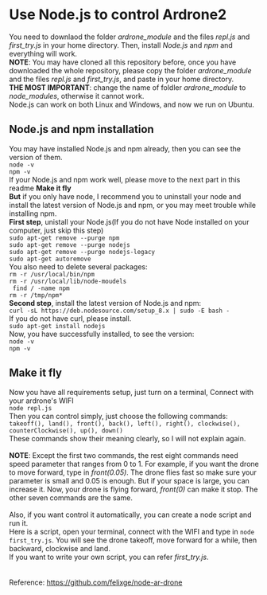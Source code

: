 Use Node.js to control Ardrone2
==================================
You need to downlaod the folder _ardrone_module_ and the files _repl.js_ and _first_try.js_ in your home directory. Then, install _Node.js_ and _npm_ and everything will work.
<br> **NOTE**: You may have cloned all this repository before, once you have downloaded the whole repository, please copy the folder _ardrone_module_ and the files _repl.js_ and _first_try.js_, and paste in your home directory. <br>**THE MOST IMPORTANT**: change the name of foldler _ardrone_module_ to _node_modules_, otherwise it cannot work.
<br> Node.js can work on both Linux and Windows, and now we run on Ubuntu.

Node.js and npm installation
----------
You may have installed Node.js and npm already, then you can see the version of them.
<br> `node -v`
<br> `npm -v`
<br> If your Node.js and npm work well, please move to the next part in this readme **Make it fly**
<br> **But**  if you only have node, I recommend you to uninstall your node and install the latest version of Node.js and npm, or you may meet trouble while installing npm.
<br> **First step**, unistall your Node.js(If you do not have Node installed on your computer, just skip this step)
<br>`sudo apt-get remove --purge npm`
<br> `sudo apt-get remove --purge nodejs`
<br>`sudo apt-get remove --purge nodejs-legacy`
<br> `sudo apt-get autoremove`
<br> You also need to delete several packages:
<br> `rm -r /usr/local/bin/npm`
<br> `rm -r /usr/local/lib/node-moudels`
<br> ` find / -name npm`
<br> `rm -r /tmp/npm*`
<br> **Second step**, install the latest version of Node.js and npm:
<br> `curl -sL https://deb.nodesource.com/setup_8.x | sudo -E bash -` 
<br> If you do not have curl, please install.
<br> `sudo apt-get install nodejs`
<br> Now, you have successfully installed, to see the version:
<br> `node -v`
<br> `npm -v`
<br>

Make it fly
--
Now you have all requirements setup, just turn on a terminal, Connect with your ardrone's WIFI
<br> `node repl.js`
<br> Then you can control simply, just choose the following commands:
<br> `takeoff(), land(), front(), back(), left(), right(), clockwise(), counterClockwise(), up(), down()`
<br> These commands show their meaning clearly, so I will not explain again.
<br>
<br> **NOTE**: Except the first two commands, the rest eight commands need speed parameter that ranges from 0 to 1. For example, if you want the drone to move forward, type in _front(0.05)_. The drone flies fast so make sure your parameter is small and 0.05 is enough. But if your space is large, you can increase it. Now, your drone is flying forward, _front(0)_ can make it stop. The other seven commands are the same.
<br>
<br> Also, if you want control it automatically, you can create a node script and run it. 
<br> Here is a script, open your terminal, connect with the WIFI and type in `node first_try.js`. You will see the drone takeoff, move forward for a while, then backward, clockwise and land.
<br> If you want to write your own script, you can refer _first_try.js_.
<br>
<br>
<br> Reference: https://github.com/felixge/node-ar-drone
